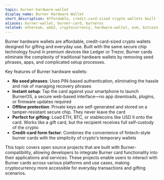 ```yaml
---
topic: burner-hardware-wallet
display_name: Burner Hardware Wallet
short_description: Affordable, credit-card-sized crypto wallets built for gifting and everyday use with Burner-compatible projects.
aliases: burner-wallet, burner-card, burneros
related: ethereum, web3, cryptocurrency, hardware-wallet, evm, bitcoin, stablecoin
---
```


Burner hardware wallets are affordable, credit-card-sized crypto wallets designed for gifting and everyday use. Built with the same secure chip technology found in premium devices like Ledger or Trezor, Burner cards eliminate the complexity of traditional hardware wallets by removing seed phrases, apps, and complicated setup processes.

Key features of Burner hardware wallets:

- **No seed phrases**: Uses PIN-based authentication, eliminating the hassle and risk of managing recovery phrases
- **Instant setup**: Tap the card against your smartphone to launch BurnerOS, a secure web-based interface—no app downloads, plugins, or firmware updates required
- **Offline protection**: Private keys are self-generated and stored on a tamper-resistant secure chip. They never leave the card
- **Perfect for gifting**: Load ETH, BTC, or stablecoins like USD II onto the card. Works like a gift card, but the recipient receives full self-custody of the crypto
- **Credit-card form factor**: Combines the convenience of fintech-style burner cards with the simplicity of crypto's temporary wallets

This topic covers open source projects that are built with Burner-compatibility, allowing developers to integrate Burner card functionality into their applications and services. These projects enable users to interact with Burner cards across various platforms and use cases, making cryptocurrency more accessible for everyday transactions and gifting scenarios.
